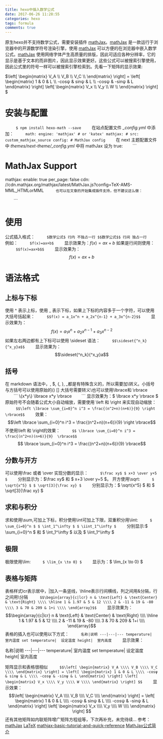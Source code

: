 ```yaml
---
title: hexo中插入数学公式
date: 2017-06-26 11:28:55
categories: hexo
tags: formula
comments: true
---
```

原生hexo并不支持数学公式，需要安装插件 [mathJax](https://www.mathjax.org/)。[mathJax](https://www.mathjax.org/) 是一款运行于浏览器中的开源数学符号渲染引擎，使用 [mathJax](https://www.mathjax.org/) 可以方便的在浏览器中嵌入数学公式。[mathJax](https://www.mathjax.org/) 使用网络字体产生高质量的排版，因此可适应各种分辨率，它的显示是基于文本的而非图片，因此显示效果更好。这些公式可以被搜索引擎使用，因此公式里的符号一样可以被搜索引擎检索到。先看一下矩阵的显示效果:

$\left[
\begin{matrix}
V_A \\\\
V_B \\\\
V_C \\\\
\end{matrix}
\right] =
\left[
\begin{matrix}
1 & 0 & L \\\\
-cosψ & sinψ & L \\\\
-cosψ & -sinψ & L
\end{matrix}
\right]
\left[
\begin{matrix}
V_x \\\\
V_y \\\\
W \\\\
\end{matrix}
\right] $

<!--more-->
# 安装与配置
　　```
 $ npm install hexo-math --save
　　```
在站点配置文件 *_config.yml* 中添加：
　　```
math:
  engine: 'mathjax' # or 'katex'
  mathjax:
    # src: custom_mathjax_source
    config:
      # MathJax config
　　```
在 next 主题配置文件中 *themes/next-theme/_config.yml* 中将 mathJax 设为 true:
　　```
# MathJax Support
mathjax:
  enable: true
  per_page: false
  cdn: //cdn.mathjax.org/mathjax/latest/MathJax.js?config=TeX-AMS-MML_HTMLorMML
　　```
也可以在文章的开始集成插件支持，但不建议这么做：
　　```
<script type="text/javascript"
   src="http://cdn.mathjax.org/mathjax/latest/MathJax.js?config=TeX-AMS-MML_HTMLorMML">
</script>
　　```
# 使用
公式插入格式：
　　```
$数学公式$ 行内 不独占一行
$$数学公式$$ 行间 独占一行
　　```
例如：
　　```
$f(x)=ax+b$
　　```
显示效果为：$f(x)=ax+b$
如果是行间则使用：
　　```
$$f(x)=ax+b$$
　　```
显示效果为：$$f(x)=ax+b$$
# 语法格式
## 上标与下标
使用 ^ 表示上标，使用 _ 表示下标，如果上下标的内容多于一个字符，可以使用大括号括起来：
　　```
$$f(x) = a_1x^n + a_2x^{n-1} + a_3x^{n-2}$$
　　```
显示效果为：$$f(x) = a_1x^n + a_2x^{n-1} + a_3x^{n-2}$$
如果左右两边都有上下标可以使用 \sideset 语法：
　　```
$$\sideset{^n_k}{^x_y}a$$
　　```
显示效果为：$$\sideset{^n_k}{^x_y}a$$


## 括号
在 markdown 语法中，\, $, {, }, _都是有特殊含义的，所以需要加\转义。小括号与方括号可以使用原始的() [] 大括号需要转义\也可以使用\lbrace和 \rbrace
　　```
\{x*y\}
\lbrace x*y \rbrace
　　```
显示效果为：$ \lbrace x*y \rbrace $
原始符号不会随着公式大小自动缩放，需要使用 \left 和 \right 来实现自动缩放：
　　```
$$\left \lbrace \sum_{i=0}^n i^3 = \frac{(n^2+n)(n+6)}{9} \right \rbrace$$
　　```
效果：
$$\left \lbrace \sum_{i=0}^n i^3 = \frac{(n^2+n)(n+6)}{9} \right \rbrace$$
不使用\left 和 \right的效果：
　　```
$$ \lbrace \sum_{i=0}^n i^3 = \frac{(n^2+n)(n+6)}{9}  \rbrace$$
　　```
$$ \lbrace \sum_{i=0}^n i^3 = \frac{(n^2+n)(n+6)}{9}  \rbrace$$
## 分数与开方
可以使用\frac 或者 \over 实现分数的显示：
　　```
$\frac xy$
$ x+3 \over y+5 $
　　```
分别显示为：$\frac xy$ 和 $ x+3 \over y+5 $。
开方使用\sqrt:
　　```
$ \sqrt{x^5} $
$ \sqrt[3]{\frac xy} $
　　```
分别显示为：$ \sqrt{x^5} $ 和 $ \sqrt[3]{\frac xy} $
## 求和与积分
求和使用\sum,可加上下标，积分使用\int可加上下限，双重积分用\iint:
　　```
$ \sum_{i=0}^n $
$ \int_1^\infty $
$ \iint_1^\infty $
　　```
分别显示:$ \sum_{i=0}^n $ 和 $ \int_1^\infty $ 以及 $ \iint_1^\infty $
## 极限
极限使用\lim:
　　```
$ \lim_{x \to 0} $
　　```
显示为：$ \lim_{x \to 0} $

## 表格与矩阵
表格样式lcr表示居中，|加入一条竖线，\hline表示行间横线，列之间用&分隔，行之间用\\分隔
　　```
$$\begin{array}{c|lcr}
n & \text{Left} & \text{Center} & \text{Right} \\\\
\hline
1 & 1.97 & 5 & 12 \\\\
2 & -11 & 19 & -80 \\\\
3 & 70 & 209 & 1+i \\\\
\end{array}$$
　　```
显示效果为：$$\begin{array}{c|lcr}
n & \text{Left} & \text{Center} & \text{Right} \\\\
\hline
1 & 1.97 & 5 & 12 \\\\
2 & -11 & 19 & -80 \\\\
3 & 70 & 209 & 1+i \\\\
\end{array}$$
表格的插入也可以使用以下方式：
　　```
名称|说明
---|---|---
temperature|  室内温度
set temperature|  设定温度
height|  室内高度
　　```
显示效果：

名称|说明
---|---|---
temperature|  室内温度
set temperature|  设定温度
height|  室内高度


矩阵显示和表格很相似
　　```
$$\left[
\begin{matrix}
V_A \\\\
V_B \\\\
V_C \\\\
\end{matrix}
\right] =
\left[
\begin{matrix}
1 & 0 & L \\\\
-cosψ & sinψ & L \\\\
-cosψ & -sinψ & L
\end{matrix}
\right]
\left[
\begin{matrix}
V_x \\\\
V_y \\\\
W \\\\
\end{matrix}
\right] $$
　　```
显示效果：　
$$\left[
\begin{matrix}
V_A \\\\
V_B \\\\
V_C \\\\
\end{matrix}
\right] =
\left[
\begin{matrix}
1 & 0 & L \\\\
-cosψ & sinψ & L \\\\
-cosψ & -sinψ & L
\end{matrix}
\right]
\left[
\begin{matrix}
V_x \\\\
V_y \\\\
W \\\\
\end{matrix}
\right] $$
还有其他矩阵如内联矩阵增广矩阵方程组等，下次再补充，未完待续...
参考：
[mathJax](https://www.mathjax.org)
[LaTeX](http://mohu.org/info/symbols/symbols.htm)
[mathjax-basic-tutorial-and-quick-reference](https://math.meta.stackexchange.com/questions/5020/mathjax-basic-tutorial-and-quick-reference/5044)
[MathJax公式简介](http://mlworks.cn/posts/introduction-to-mathjax-and-latex-expression)




